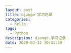 ```yaml
---
layout: post
title: django-学习记录
categories:
  - hello
tags:
  - Python
description: django-学习记录
date: 2020-03-12 10:41:50
---
```

